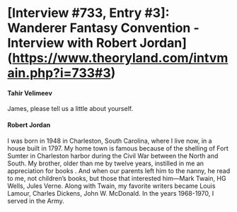 # [Interview #733, Entry #3]: Wanderer Fantasy Convention - Interview with Robert Jordan](https://www.theoryland.com/intvmain.php?i=733#3)

#### Tahir Velimeev

James, please tell us a little about yourself.

#### Robert Jordan

I was born in 1948 in Charleston, South Carolina, where I live now, in a house built in 1797. My home town is famous because of the shelling of Fort Sumter in Charleston harbor during the Civil War between the North and South. My brother, older than me by twelve years, instilled in me an appreciation for books . And when our parents left him to the nanny, he read to me, not children’s books, but those that interested him—Mark Twain, HG Wells, Jules Verne. Along with Twain, my favorite writers became Louis Lamour, Charles Dickens, John W. McDonald. In the years 1968-1970, I served in the Army.

